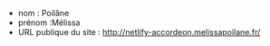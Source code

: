 - nom : Poilâne
- prénom :Mélissa
- URL publique du site : http://netlify-accordeon.melissapoilane.fr/ 
